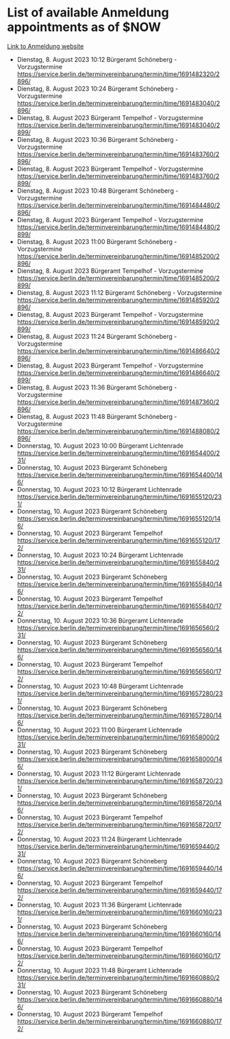 # List of available Anmeldung appointments as of $NOW
[Link to Anmeldung website](https://service.berlin.de/terminvereinbarung/termin/tag.php?termin=1&anliegen[]=120686&dienstleisterlist=122210,122217,327316,122219,327312,122227,327314,122231,327346,122243,327348,122254,122252,329742,122260,329745,122262,329748,122271,327278,122273,327274,122277,327276,330436,122280,327294,122282,327290,122284,327292,122291,327270,122285,327266,122286,327264,122296,327268,150230,329760,122297,327286,122294,327284,122312,329763,122314,329775,122304,327330,122311,327334,122309,327332,317869,122281,327352,122279,329772,122283,122276,327324,122274,327326,122267,329766,122246,327318,122251,327320,122257,327322,122208,327298,122226,327300&herkunft=http%3A%2F%2Fservice.berlin.de%2Fdienstleistung%2F120686%2F)
- Dienstag, 8. August 2023 10:12 Bürgeramt Schöneberg - Vorzugstermine https://service.berlin.de/terminvereinbarung/termin/time/1691482320/2896/
- Dienstag, 8. August 2023 10:24 Bürgeramt Schöneberg - Vorzugstermine https://service.berlin.de/terminvereinbarung/termin/time/1691483040/2896/
- Dienstag, 8. August 2023  Bürgeramt Tempelhof - Vorzugstermine https://service.berlin.de/terminvereinbarung/termin/time/1691483040/2899/
- Dienstag, 8. August 2023 10:36 Bürgeramt Schöneberg - Vorzugstermine https://service.berlin.de/terminvereinbarung/termin/time/1691483760/2896/
- Dienstag, 8. August 2023  Bürgeramt Tempelhof - Vorzugstermine https://service.berlin.de/terminvereinbarung/termin/time/1691483760/2899/
- Dienstag, 8. August 2023 10:48 Bürgeramt Schöneberg - Vorzugstermine https://service.berlin.de/terminvereinbarung/termin/time/1691484480/2896/
- Dienstag, 8. August 2023  Bürgeramt Tempelhof - Vorzugstermine https://service.berlin.de/terminvereinbarung/termin/time/1691484480/2899/
- Dienstag, 8. August 2023 11:00 Bürgeramt Schöneberg - Vorzugstermine https://service.berlin.de/terminvereinbarung/termin/time/1691485200/2896/
- Dienstag, 8. August 2023  Bürgeramt Tempelhof - Vorzugstermine https://service.berlin.de/terminvereinbarung/termin/time/1691485200/2899/
- Dienstag, 8. August 2023 11:12 Bürgeramt Schöneberg - Vorzugstermine https://service.berlin.de/terminvereinbarung/termin/time/1691485920/2896/
- Dienstag, 8. August 2023  Bürgeramt Tempelhof - Vorzugstermine https://service.berlin.de/terminvereinbarung/termin/time/1691485920/2899/
- Dienstag, 8. August 2023 11:24 Bürgeramt Schöneberg - Vorzugstermine https://service.berlin.de/terminvereinbarung/termin/time/1691486640/2896/
- Dienstag, 8. August 2023  Bürgeramt Tempelhof - Vorzugstermine https://service.berlin.de/terminvereinbarung/termin/time/1691486640/2899/
- Dienstag, 8. August 2023 11:36 Bürgeramt Schöneberg - Vorzugstermine https://service.berlin.de/terminvereinbarung/termin/time/1691487360/2896/
- Dienstag, 8. August 2023 11:48 Bürgeramt Schöneberg - Vorzugstermine https://service.berlin.de/terminvereinbarung/termin/time/1691488080/2896/
- Donnerstag, 10. August 2023 10:00 Bürgeramt Lichtenrade https://service.berlin.de/terminvereinbarung/termin/time/1691654400/231/
- Donnerstag, 10. August 2023  Bürgeramt Schöneberg https://service.berlin.de/terminvereinbarung/termin/time/1691654400/146/
- Donnerstag, 10. August 2023 10:12 Bürgeramt Lichtenrade https://service.berlin.de/terminvereinbarung/termin/time/1691655120/231/
- Donnerstag, 10. August 2023  Bürgeramt Schöneberg https://service.berlin.de/terminvereinbarung/termin/time/1691655120/146/
- Donnerstag, 10. August 2023  Bürgeramt Tempelhof https://service.berlin.de/terminvereinbarung/termin/time/1691655120/172/
- Donnerstag, 10. August 2023 10:24 Bürgeramt Lichtenrade https://service.berlin.de/terminvereinbarung/termin/time/1691655840/231/
- Donnerstag, 10. August 2023  Bürgeramt Schöneberg https://service.berlin.de/terminvereinbarung/termin/time/1691655840/146/
- Donnerstag, 10. August 2023  Bürgeramt Tempelhof https://service.berlin.de/terminvereinbarung/termin/time/1691655840/172/
- Donnerstag, 10. August 2023 10:36 Bürgeramt Lichtenrade https://service.berlin.de/terminvereinbarung/termin/time/1691656560/231/
- Donnerstag, 10. August 2023  Bürgeramt Schöneberg https://service.berlin.de/terminvereinbarung/termin/time/1691656560/146/
- Donnerstag, 10. August 2023  Bürgeramt Tempelhof https://service.berlin.de/terminvereinbarung/termin/time/1691656560/172/
- Donnerstag, 10. August 2023 10:48 Bürgeramt Lichtenrade https://service.berlin.de/terminvereinbarung/termin/time/1691657280/231/
- Donnerstag, 10. August 2023  Bürgeramt Schöneberg https://service.berlin.de/terminvereinbarung/termin/time/1691657280/146/
- Donnerstag, 10. August 2023 11:00 Bürgeramt Lichtenrade https://service.berlin.de/terminvereinbarung/termin/time/1691658000/231/
- Donnerstag, 10. August 2023  Bürgeramt Schöneberg https://service.berlin.de/terminvereinbarung/termin/time/1691658000/146/
- Donnerstag, 10. August 2023 11:12 Bürgeramt Lichtenrade https://service.berlin.de/terminvereinbarung/termin/time/1691658720/231/
- Donnerstag, 10. August 2023  Bürgeramt Schöneberg https://service.berlin.de/terminvereinbarung/termin/time/1691658720/146/
- Donnerstag, 10. August 2023  Bürgeramt Tempelhof https://service.berlin.de/terminvereinbarung/termin/time/1691658720/172/
- Donnerstag, 10. August 2023 11:24 Bürgeramt Lichtenrade https://service.berlin.de/terminvereinbarung/termin/time/1691659440/231/
- Donnerstag, 10. August 2023  Bürgeramt Schöneberg https://service.berlin.de/terminvereinbarung/termin/time/1691659440/146/
- Donnerstag, 10. August 2023  Bürgeramt Tempelhof https://service.berlin.de/terminvereinbarung/termin/time/1691659440/172/
- Donnerstag, 10. August 2023 11:36 Bürgeramt Lichtenrade https://service.berlin.de/terminvereinbarung/termin/time/1691660160/231/
- Donnerstag, 10. August 2023  Bürgeramt Schöneberg https://service.berlin.de/terminvereinbarung/termin/time/1691660160/146/
- Donnerstag, 10. August 2023  Bürgeramt Tempelhof https://service.berlin.de/terminvereinbarung/termin/time/1691660160/172/
- Donnerstag, 10. August 2023 11:48 Bürgeramt Lichtenrade https://service.berlin.de/terminvereinbarung/termin/time/1691660880/231/
- Donnerstag, 10. August 2023  Bürgeramt Schöneberg https://service.berlin.de/terminvereinbarung/termin/time/1691660880/146/
- Donnerstag, 10. August 2023  Bürgeramt Tempelhof https://service.berlin.de/terminvereinbarung/termin/time/1691660880/172/
